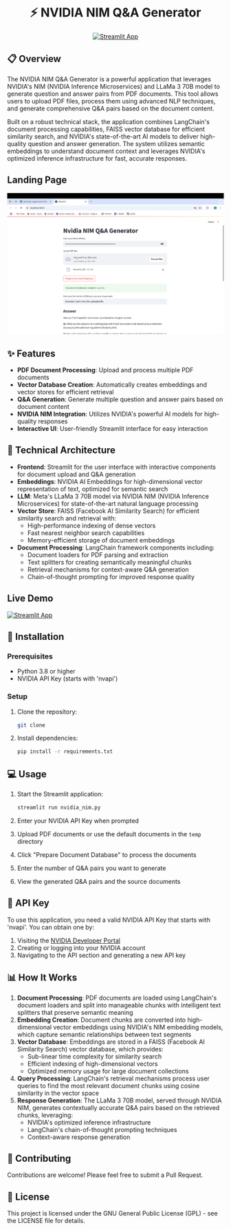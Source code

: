 <div align="center">

# ⚡ NVIDIA NIM Q&A Generator

[![Streamlit App](https://static.streamlit.io/badges/streamlit_badge_black_white.svg)](https://q-a-generator.streamlit.app/)

</div>

## 📋 Overview

The NVIDIA NIM Q&A Generator is a powerful application that leverages NVIDIA's NIM (NVIDIA Inference Microservices) and LLaMa 3 70B model to generate question and answer pairs from PDF documents. This tool allows users to upload PDF files, process them using advanced NLP techniques, and generate comprehensive Q&A pairs based on the document content.

Built on a robust technical stack, the application combines LangChain's document processing capabilities, FAISS vector database for efficient similarity search, and NVIDIA's state-of-the-art AI models to deliver high-quality question and answer generation. The system utilizes semantic embeddings to understand document context and leverages NVIDIA's optimized inference infrastructure for fast, accurate responses.

## Landing Page

![Landing Page](landing.png)

## ✨ Features

- **PDF Document Processing**: Upload and process multiple PDF documents
- **Vector Database Creation**: Automatically creates embeddings and vector stores for efficient retrieval
- **Q&A Generation**: Generate multiple question and answer pairs based on document content
- **NVIDIA NIM Integration**: Utilizes NVIDIA's powerful AI models for high-quality responses
- **Interactive UI**: User-friendly Streamlit interface for easy interaction

## 🔧 Technical Architecture

- **Frontend**: Streamlit for the user interface with interactive components for document upload and Q&A generation
- **Embeddings**: NVIDIA AI Embeddings for high-dimensional vector representation of text, optimized for semantic search
- **LLM**: Meta's LLaMa 3 70B model via NVIDIA NIM (NVIDIA Inference Microservices) for state-of-the-art natural language processing
- **Vector Store**: FAISS (Facebook AI Similarity Search) for efficient similarity search and retrieval with:  
  - High-performance indexing of dense vectors
  - Fast nearest neighbor search capabilities
  - Memory-efficient storage of document embeddings
- **Document Processing**: LangChain framework components including:
  - Document loaders for PDF parsing and extraction
  - Text splitters for creating semantically meaningful chunks
  - Retrieval mechanisms for context-aware Q&A generation
  - Chain-of-thought prompting for improved response quality
 
## Live Demo

[![Streamlit App](https://static.streamlit.io/badges/streamlit_badge_black_white.svg)](https://q-a-generator.streamlit.app/)

## 🚀 Installation

### Prerequisites

- Python 3.8 or higher
- NVIDIA API Key (starts with 'nvapi')

### Setup

1. Clone the repository:
   ```bash
   git clone
   ```

2. Install dependencies:
   ```bash
   pip install -r requirements.txt
   ```

## 💻 Usage

1. Start the Streamlit application:
   ```bash
   streamlit run nvidia_nim.py
   ```

2. Enter your NVIDIA API Key when prompted

3. Upload PDF documents or use the default documents in the `temp` directory

4. Click "Prepare Document Database" to process the documents

5. Enter the number of Q&A pairs you want to generate

6. View the generated Q&A pairs and the source documents

## 🔑 API Key

To use this application, you need a valid NVIDIA API Key that starts with 'nvapi'. You can obtain one by:

1. Visiting the [NVIDIA Developer Portal](https://developer.nvidia.com/)
2. Creating or logging into your NVIDIA account
3. Navigating to the API section and generating a new API key

## 📊 How It Works

1. **Document Processing**: PDF documents are loaded using LangChain's document loaders and split into manageable chunks with intelligent text splitters that preserve semantic meaning
2. **Embedding Creation**: Document chunks are converted into high-dimensional vector embeddings using NVIDIA's NIM embedding models, which capture semantic relationships between text segments
3. **Vector Database**: Embeddings are stored in a FAISS (Facebook AI Similarity Search) vector database, which provides:
   - Sub-linear time complexity for similarity search
   - Efficient indexing of high-dimensional vectors
   - Optimized memory usage for large document collections
4. **Query Processing**: LangChain's retrieval mechanisms process user queries to find the most relevant document chunks using cosine similarity in the vector space
5. **Response Generation**: The LLaMa 3 70B model, served through NVIDIA NIM, generates contextually accurate Q&A pairs based on the retrieved chunks, leveraging:
   - NVIDIA's optimized inference infrastructure
   - LangChain's chain-of-thought prompting techniques
   - Context-aware response generation

## 🤝 Contributing

Contributions are welcome! Please feel free to submit a Pull Request.

## 📄 License

This project is licensed under the GNU General Public License (GPL) - see the LICENSE file for details.
